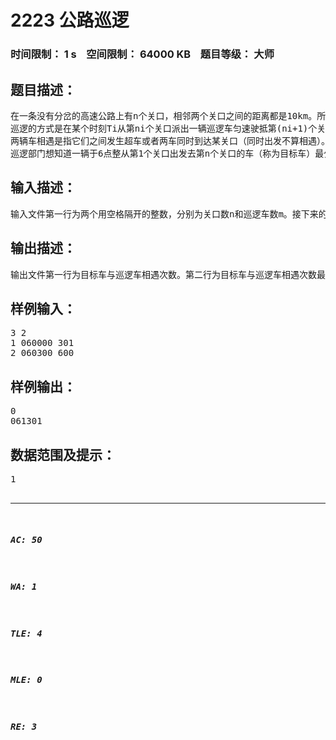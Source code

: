 # 2223 公路巡逻   
### 时间限制： 1 s&nbsp;&nbsp;&nbsp;&nbsp;空间限制： 64000 KB&nbsp;&nbsp;&nbsp;&nbsp;题目等级： 大师  
## 题目描述：  

<pre>
在一条没有分岔的高速公路上有n个关口，相邻两个关口之间的距离都是10km。所有车辆在这条高速公路上的最低速度为60km/h，最高速度为120km/h，并且只能在关口处改变速度。
巡逻的方式是在某个时刻Ti从第ni个关口派出一辆巡逻车匀速驶抵第(ni+1)个关口，路上耗费的时间为ti秒。
两辆车相遇是指它们之间发生超车或者两车同时到达某关口（同时出发不算相遇）。
巡逻部门想知道一辆于6点整从第1个关口出发去第n个关口的车（称为目标车）最少会与多少辆巡逻车相遇，请编程计算之。假设所有车辆到达关口的时刻都是整秒。
</pre>
  
  
## 输入描述：  

<pre>
输入文件第一行为两个用空格隔开的整数，分别为关口数n和巡逻车数m。接下来的m行每一行为一辆巡逻车的信息（按出发位置递增排序），格式为ni　Ti　ti，三项用空格隔开，分别表示第i辆巡逻车的出发位置、出发时刻和路上耗费的时间，其中ni和ti为整数，Ti形如hhmmss，表示时、分、秒，采用24小时制，不足两位的数用前置0补齐。
</pre>
  
  
## 输出描述：  

<pre>
输出文件第一行为目标车与巡逻车相遇次数。第二行为目标车与巡逻车相遇次数最少时最早到达第n个关口的时刻（格式同输入中的Ti）。
</pre>
  
  
## 样例输入：  

<pre>
3 2
1 060000 301
2 060300 600
</pre>
  
  
## 样例输出：  

<pre>
0
061301
</pre>
  
  
## 数据范围及提示：  

<pre>
1<n<50,1<m<300
1<=ni<n,05:00:00<=Ti<=23:00:00,300<=ti<=600
</pre>
  
  
***  

##### AC: 50  
##### WA: 1  
##### TLE: 4  
##### MLE: 0  
##### RE: 3  
